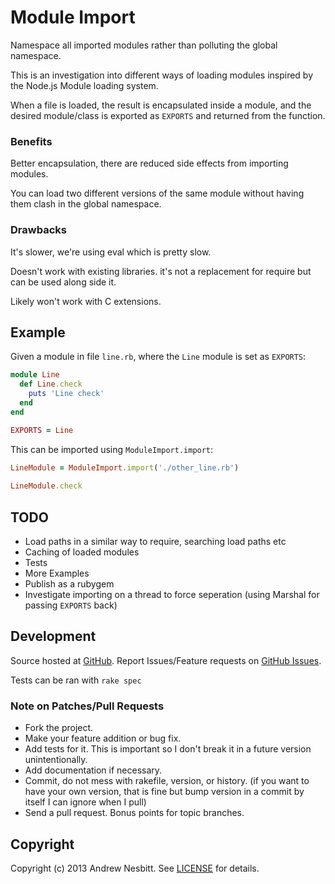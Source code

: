 # Module Import

Namespace all imported modules rather than polluting the global namespace.

This is an investigation into different ways of loading modules inspired by the Node.js Module loading system.

When a file is loaded, the result is encapsulated inside a module, and the desired module/class is exported as `EXPORTS` and returned from the function.

### Benefits

Better encapsulation, there are reduced side effects from importing modules. 

You can load two different versions of the same module without having them clash in the global namespace.

### Drawbacks

It's slower, we're using eval which is pretty slow.

Doesn't work with existing libraries. it's not a replacement for require but can be used along side it.

Likely won't work with C extensions.

## Example

Given a module in file `line.rb`, where the `Line` module is set as `EXPORTS`:

```ruby
module Line
  def Line.check
    puts 'Line check'
  end
end

EXPORTS = Line
```
    
This can be imported using `ModuleImport.import`:

```ruby
LineModule = ModuleImport.import('./other_line.rb')
    
LineModule.check
```    
## TODO

* Load paths in a similar way to require, searching load paths etc
* Caching of loaded modules
* Tests
* More Examples
* Publish as a rubygem
* Investigate importing on a thread to force seperation (using Marshal for passing `EXPORTS` back)

## Development

Source hosted at [GitHub](http://github.com/andrew/module_import).
Report Issues/Feature requests on [GitHub Issues](http://github.com/andrew/module_import/issues).

Tests can be ran with `rake spec`

### Note on Patches/Pull Requests

 * Fork the project.
 * Make your feature addition or bug fix.
 * Add tests for it. This is important so I don't break it in a
   future version unintentionally.
 * Add documentation if necessary.
 * Commit, do not mess with rakefile, version, or history.
   (if you want to have your own version, that is fine but bump version in a commit by itself I can ignore when I pull)
 * Send a pull request. Bonus points for topic branches.

## Copyright

Copyright (c) 2013 Andrew Nesbitt. See [LICENSE](https://github.com/andrew/module_import/blob/master/LICENSE) for details.

